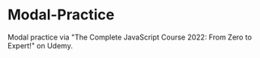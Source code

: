 # Modal-Practice

Modal practice via "The Complete JavaScript Course 2022: From Zero to Expert!" on Udemy.
